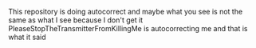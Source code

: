 This repository is doing autocorrect and maybe what you see is not the same as what I see because I don't get it
PleaseStopTheTransmitterFromKillingMe 
is autocorrecting me and that is what it said
